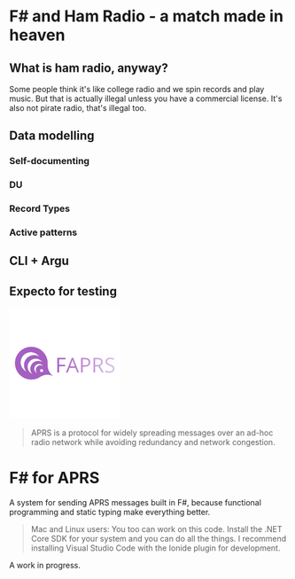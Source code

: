 # F# and Ham Radio - a match made in heaven

## What is ham radio, anyway?

Some people think it's like college radio and we spin records and play music. But that is actually illegal unless you have a commercial license. It's also not pirate radio, that's illegal too.


## Data modelling

### Self-documenting

### DU

### Record Types

### Active patterns


## CLI + Argu


## Expecto for testing 


![alt text][logo]

[logo]: https://raw.githubusercontent.com/MarneeDear/FAPRS/master/logo.png "FAPRS"

> APRS is a protocol for widely spreading messages over an ad-hoc radio network while avoiding redundancy and network congestion.

# F# for APRS

A system for sending APRS messages built in F#, because functional programming and static typing make everything better.

> Mac and Linux users: You too can work on this code. Install the .NET Core SDK for your system and you can do all the things. I recommend installing Visual Studio Code with the Ionide plugin for development.

A work in progress.
